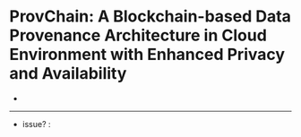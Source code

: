# ProvChain: A Blockchain-based Data Provenance Architecture in Cloud Environment with Enhanced Privacy and Availability
- 

---
- issue? : 
